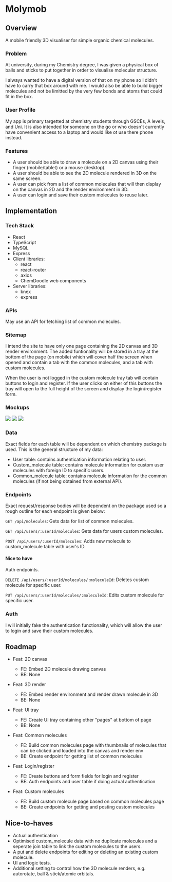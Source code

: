 # Molymob

## Overview

A mobile friendly 3D visualiser for simple organic chemical molecules.

### Problem

At university, during my Chemistry degree, I was given a physical box of balls and sticks to put together in order to visualise molecular structure.

I always wanted to have a digital version of that on my phone so I didn't have to carry that box around with me. I would also be able to build bigger molecules and not be limitted by the very few bonds and atoms that could fit in the box.

### User Profile

My app is primary targetted at chemistry students through GSCEs, A levels, and Uni. It is also intended for someone on the go or who doesn't currently have convenient access to a laptop and would like ot use there phone instead.

### Features

- A user should be able to draw a molecule on a 2D canvas using their finger (mobile/tablet) or a mouse (desktop).
- A user should be able to see the 2D molecule rendered in 3D on the same screen.
- A user can pick from a list of common molecules that will then display on the canvas in 2D and the render environment in 3D.
- A user can login and save their custom molecules to reuse later.

## Implementation

### Tech Stack

- React
- TypeScript
- MySQL
- Express
- Client libraries:
  - react
  - react-router
  - axios
  - ChemDoodle web components
- Server libraries:
  - knex
  - express

### APIs

May use an API for fetching list of common molecules.

### Sitemap

I intend the site to have only one page containing the 2D canvas and 3D render environment. The added funtionality will be stored in a tray at the bottom of the page (on mobile) which will cover half the screen when opened and contain a tab with the common molecules, and a tab with custom molecules.

When the user is not logged in the custom molecule tray tab will contain buttons to login and register. If the user clicks on either of this buttons the tray will open to the full height of the screen and display the login/register form.

### Mockups

![](./mock-ups/index-and-common.png)
![](./mock-ups/custom.png)
![](./mock-ups/settings.png)

### Data

Exact fields for each table will be dependent on which chemistry package is used. This is the general structure of my data:

- User table: contains authentication information relating to user.
- Custom_molecule table: contains molecule information for custom user molecules with foreign ID to specific users.
- Common_molecule table: contains molecule information for the common molecules (if not being obtained from external API).

### Endpoints

Exact request/response bodies will be dependent on the package used so a rough outline for each endpoint is given below:

`GET /api/molecules`: Gets data for list of common molecules.

`GET /api/users/:userId/molecules`: Gets data for users custom molecules.

`POST /api/users/:userId/molecules`: Adds new molecule to custom_molecule table with user's ID.

#### Nice to have

Auth endpoints.

`DELETE /api/users/:userId/molecules/:moleculeId`: Deletes custom molecule for specific user.

`PUT /api/users/:userId/molecules/:moleculeId`: Edits custom molecule for specific user.

### Auth

I will initially fake the authentication functionality, which will allow the user to login and save their custom molecules.

## Roadmap

- Feat: 2D canvas

  - FE: Embed 2D molecule drawing canvas
  - BE: None

- Feat: 3D render

  - FE: Embed render environment and render drawn molecule in 3D
  - BE: None

- Feat: UI tray

  - FE: Create UI tray containing other "pages" at bottom of page
  - BE: None

- Feat: Common molecules

  - FE: Build common molecules page with thumbnails of molecules that can be clicked and loaded into the canvas and render env
  - BE: Create endpoint for getting list of common molecules

- Feat: Login/register

  - FE: Create buttons and form fields for login and register
  - BE: Auth endpoints and user table if doing actual authentication

- Feat: Custom molecules

  - FE: Build custom molecule page based on common molecules page
  - BE: Create endpoints for getting and posting custom molecules

## Nice-to-haves

- Actual authentication
- Optimised custom_molecule data with no duplicate molecules and a seperate join table to link the custom molecules to the users.
- A put and delete endpoints for editing or deleting an existing custom molecule.
- UI and logic tests.
- Additional setting to control how the 3D molecule renders, e.g. autorotate, ball & stick/atomic orbitals.
